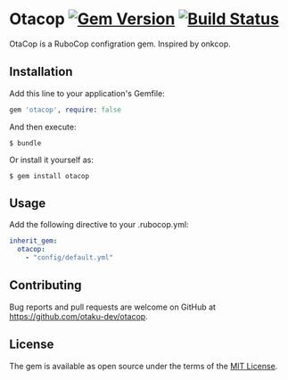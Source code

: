 # Otacop [![Gem Version](https://badge.fury.io/rb/otacop.svg)](https://badge.fury.io/rb/otacop) [![Build Status](https://travis-ci.org/otaku-dev/otacop.svg?branch=master)](https://travis-ci.org/otaku-dev/otacop)

OtaCop is a RuboCop configration gem. Inspired by onkcop.

## Installation

Add this line to your application's Gemfile:

```ruby
gem 'otacop', require: false
```

And then execute:

    $ bundle

Or install it yourself as:

    $ gem install otacop

## Usage

Add the following directive to your .rubocop.yml:

```yml
inherit_gem:
  otacop:
    - "config/default.yml"
```

## Contributing

Bug reports and pull requests are welcome on GitHub at https://github.com/otaku-dev/otacop.

## License

The gem is available as open source under the terms of the [MIT License](http://opensource.org/licenses/MIT).

